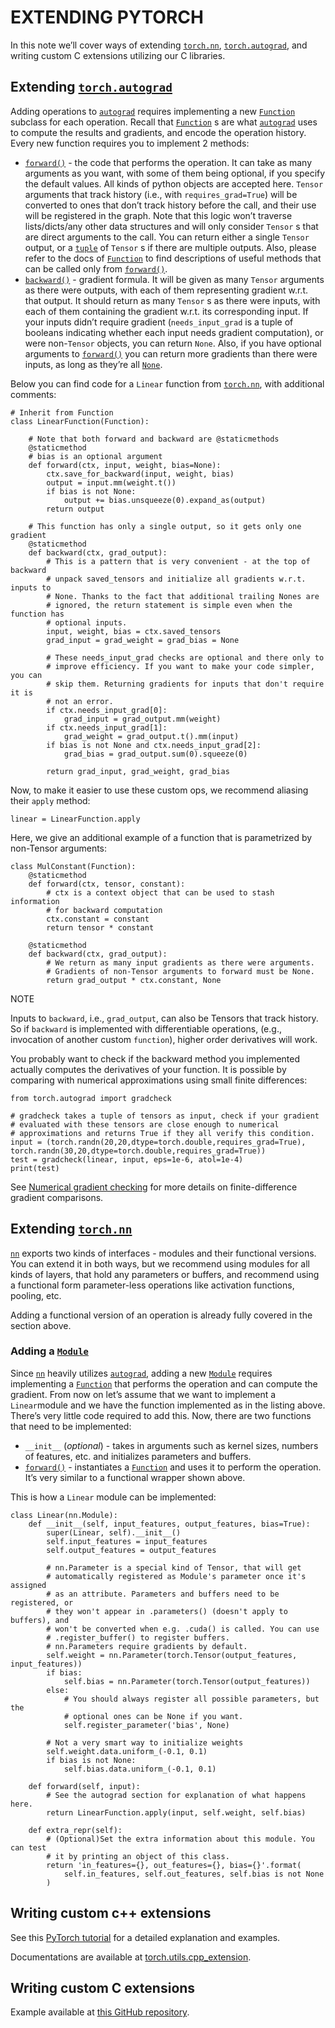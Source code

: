 
# EXTENDING PYTORCH

In this note we’ll cover ways of extending [`torch.nn`](https://pytorch.org/docs/stable/nn.html#module-torch.nn), [`torch.autograd`](https://pytorch.org/docs/stable/autograd.html#module-torch.autograd), and writing custom C extensions utilizing our C libraries.

## Extending [`torch.autograd`](https://pytorch.org/docs/stable/autograd.html#module-torch.autograd)

Adding operations to [`autograd`](https://pytorch.org/docs/stable/autograd.html#module-torch.autograd) requires implementing a new [`Function`](https://pytorch.org/docs/stable/autograd.html#torch.autograd.Function) subclass for each operation. Recall that [`Function`](https://pytorch.org/docs/stable/autograd.html#torch.autograd.Function) s are what [`autograd`](https://pytorch.org/docs/stable/autograd.html#module-torch.autograd) uses to compute the results and gradients, and encode the operation history. Every new function requires you to implement 2 methods:

- [`forward()`](https://pytorch.org/docs/stable/autograd.html#torch.autograd.Function.forward) - the code that performs the operation. It can take as many arguments as you want, with some of them being optional, if you specify the default values. All kinds of python objects are accepted here. `Tensor` arguments that track history (i.e., with `requires_grad=True`) will be converted to ones that don’t track history before the call, and their use will be registered in the graph. Note that this logic won’t traverse lists/dicts/any other data structures and will only consider `Tensor` s that are direct arguments to the call. You can return either a single `Tensor` output, or a [`tuple`](https://docs.python.org/3/library/stdtypes.html#tuple) of `Tensor` s if there are multiple outputs. Also, please refer to the docs of [`Function`](https://pytorch.org/docs/stable/autograd.html#torch.autograd.Function) to find descriptions of useful methods that can be called only from [`forward()`](https://pytorch.org/docs/stable/autograd.html#torch.autograd.Function.forward).
- [`backward()`](https://pytorch.org/docs/stable/autograd.html#torch.autograd.Function.backward) - gradient formula. It will be given as many `Tensor` arguments as there were outputs, with each of them representing gradient w.r.t. that output. It should return as many `Tensor` s as there were inputs, with each of them containing the gradient w.r.t. its corresponding input. If your inputs didn’t require gradient (`needs_input_grad` is a tuple of booleans indicating whether each input needs gradient computation), or were non-`Tensor` objects, you can return `None`. Also, if you have optional arguments to [`forward()`](https://pytorch.org/docs/stable/autograd.html#torch.autograd.Function.forward) you can return more gradients than there were inputs, as long as they’re all [`None`](https://docs.python.org/3/library/constants.html#None).

Below you can find code for a `Linear` function from [`torch.nn`](https://pytorch.org/docs/stable/nn.html#module-torch.nn), with additional comments:

```
# Inherit from Function
class LinearFunction(Function):

    # Note that both forward and backward are @staticmethods
    @staticmethod
    # bias is an optional argument
    def forward(ctx, input, weight, bias=None):
        ctx.save_for_backward(input, weight, bias)
        output = input.mm(weight.t())
        if bias is not None:
            output += bias.unsqueeze(0).expand_as(output)
        return output

    # This function has only a single output, so it gets only one gradient
    @staticmethod
    def backward(ctx, grad_output):
        # This is a pattern that is very convenient - at the top of backward
        # unpack saved_tensors and initialize all gradients w.r.t. inputs to
        # None. Thanks to the fact that additional trailing Nones are
        # ignored, the return statement is simple even when the function has
        # optional inputs.
        input, weight, bias = ctx.saved_tensors
        grad_input = grad_weight = grad_bias = None

        # These needs_input_grad checks are optional and there only to
        # improve efficiency. If you want to make your code simpler, you can
        # skip them. Returning gradients for inputs that don't require it is
        # not an error.
        if ctx.needs_input_grad[0]:
            grad_input = grad_output.mm(weight)
        if ctx.needs_input_grad[1]:
            grad_weight = grad_output.t().mm(input)
        if bias is not None and ctx.needs_input_grad[2]:
            grad_bias = grad_output.sum(0).squeeze(0)

        return grad_input, grad_weight, grad_bias
```

Now, to make it easier to use these custom ops, we recommend aliasing their `apply` method:

```
linear = LinearFunction.apply
```

Here, we give an additional example of a function that is parametrized by non-Tensor arguments:

```
class MulConstant(Function):
    @staticmethod
    def forward(ctx, tensor, constant):
        # ctx is a context object that can be used to stash information
        # for backward computation
        ctx.constant = constant
        return tensor * constant

    @staticmethod
    def backward(ctx, grad_output):
        # We return as many input gradients as there were arguments.
        # Gradients of non-Tensor arguments to forward must be None.
        return grad_output * ctx.constant, None
```

NOTE

Inputs to `backward`, i.e., `grad_output`, can also be Tensors that track history. So if `backward` is implemented with differentiable operations, (e.g., invocation of another custom `function`), higher order derivatives will work.

You probably want to check if the backward method you implemented actually computes the derivatives of your function. It is possible by comparing with numerical approximations using small finite differences:

```
from torch.autograd import gradcheck

# gradcheck takes a tuple of tensors as input, check if your gradient
# evaluated with these tensors are close enough to numerical
# approximations and returns True if they all verify this condition.
input = (torch.randn(20,20,dtype=torch.double,requires_grad=True), torch.randn(30,20,dtype=torch.double,requires_grad=True))
test = gradcheck(linear, input, eps=1e-6, atol=1e-4)
print(test)
```

See [Numerical gradient checking](https://pytorch.org/docs/stable/autograd.html#grad-check) for more details on finite-difference gradient comparisons.

## Extending [`torch.nn`](https://pytorch.org/docs/stable/nn.html#module-torch.nn)

[`nn`](https://pytorch.org/docs/stable/nn.html#module-torch.nn) exports two kinds of interfaces - modules and their functional versions. You can extend it in both ways, but we recommend using modules for all kinds of layers, that hold any parameters or buffers, and recommend using a functional form parameter-less operations like activation functions, pooling, etc.

Adding a functional version of an operation is already fully covered in the section above.

### Adding a [`Module`](https://pytorch.org/docs/stable/nn.html#torch.nn.Module)

Since [`nn`](https://pytorch.org/docs/stable/nn.html#module-torch.nn) heavily utilizes [`autograd`](https://pytorch.org/docs/stable/autograd.html#module-torch.autograd), adding a new [`Module`](https://pytorch.org/docs/stable/nn.html#torch.nn.Module) requires implementing a [`Function`](https://pytorch.org/docs/stable/autograd.html#torch.autograd.Function) that performs the operation and can compute the gradient. From now on let’s assume that we want to implement a `Linear`module and we have the function implemented as in the listing above. There’s very little code required to add this. Now, there are two functions that need to be implemented:

- `__init__` (*optional*) - takes in arguments such as kernel sizes, numbers of features, etc. and initializes parameters and buffers.
- [`forward()`](https://pytorch.org/docs/stable/nn.html#torch.nn.Module.forward) - instantiates a [`Function`](https://pytorch.org/docs/stable/autograd.html#torch.autograd.Function) and uses it to perform the operation. It’s very similar to a functional wrapper shown above.

This is how a `Linear` module can be implemented:

```
class Linear(nn.Module):
    def __init__(self, input_features, output_features, bias=True):
        super(Linear, self).__init__()
        self.input_features = input_features
        self.output_features = output_features

        # nn.Parameter is a special kind of Tensor, that will get
        # automatically registered as Module's parameter once it's assigned
        # as an attribute. Parameters and buffers need to be registered, or
        # they won't appear in .parameters() (doesn't apply to buffers), and
        # won't be converted when e.g. .cuda() is called. You can use
        # .register_buffer() to register buffers.
        # nn.Parameters require gradients by default.
        self.weight = nn.Parameter(torch.Tensor(output_features, input_features))
        if bias:
            self.bias = nn.Parameter(torch.Tensor(output_features))
        else:
            # You should always register all possible parameters, but the
            # optional ones can be None if you want.
            self.register_parameter('bias', None)

        # Not a very smart way to initialize weights
        self.weight.data.uniform_(-0.1, 0.1)
        if bias is not None:
            self.bias.data.uniform_(-0.1, 0.1)

    def forward(self, input):
        # See the autograd section for explanation of what happens here.
        return LinearFunction.apply(input, self.weight, self.bias)

    def extra_repr(self):
        # (Optional)Set the extra information about this module. You can test
        # it by printing an object of this class.
        return 'in_features={}, out_features={}, bias={}'.format(
            self.in_features, self.out_features, self.bias is not None
        )
```

## Writing custom c++ extensions

See this [PyTorch tutorial](https://pytorch.org/tutorials/advanced/cpp_extension.html) for a detailed explanation and examples.

Documentations are available at [torch.utils.cpp_extension](https://pytorch.org/docs/stable/cpp_extension.html).

## Writing custom C extensions

Example available at [this GitHub repository](https://github.com/pytorch/extension-ffi).
